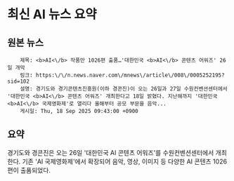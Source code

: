 # 최신 AI 뉴스 요약

## 원본 뉴스
		제목: <b>AI<\/b> 작품만 1026편 출품…'대한민국 <b>AI<\/b> 콘텐츠 어워즈' 26일 개막
		링크: https:\/\/n.news.naver.com\/mnews\/article\/008\/0005252195?sid=102
		설명: 경기도와 경기콘텐츠진흥원(이하 경콘진)이 오는 26일과 27일 수원컨벤션센터에서 '대한민국 <b>AI<\/b> 콘텐츠 어워즈' 개최한다고 18일 밝혔다. 지난해까지 '대한민국 <b>AI<\/b> 국제영화제'로 열리다 올해부터 공모 부문을 음악... 
		게시일: Thu, 18 Sep 2025 09:43:00 +0900


## 요약
경기도와 경콘진은 오는 26일 '대한민국 AI 콘텐츠 어워즈'를 수원컨벤션센터에서 개최한다. 기존 'AI 국제영화제'에서 확장되어 음악, 영상, 이미지 등 다양한 AI 콘텐츠 1026편이 출품되었다.
